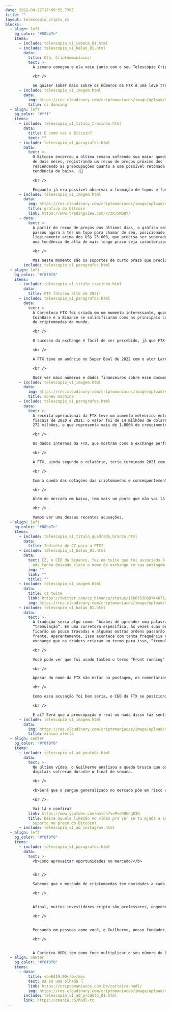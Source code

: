 ```yaml
---
date: 2022-08-22T17:09:52.739Z
title: ""
layout: telescopio_cripto_v1
blocks:
  - align: left
    bg_color: "#00bb7e"
    items:
      - include: telescopio_v1_cabeca_01.html
      - include: telescopio_v1_balao_01.html
        data:
          title: Olá, Criptommaníacos!
          text: >-
            A semana começou e ela veio junto com o seu Telescópio Cripto. 😎

            <br />

            Se quiser saber mais sobre os números da FTX e uma leve treta entre o CEO da corretora e o CEO da Binance, vamos que vamos.
      - include: telescopio_v1_imagem.html
        data:
          img: https://res.cloudinary.com/criptomaniacos/image/upload/v1661372125/telescopio/2022-08/tenor-cz-binance_dfftvb.gif
          title: cz dancing
  - align: left
    bg_color: "#fff"
    items:
      - include: telescopio_v1_titulo_tracinho.html
        data:
          title: E como vai o Bitcoin?
          text: ""
      - include: telescopio_v1_paragrafos.html
        data:
          text: >-
            O Bitcoin encerrou a última semana sofrendo sua maior queda em mais
            de dois meses, registrando um recuo de preços próximo dos -11,50% e
            reacendendo as preocupações quanto a uma possível retomada da
            tendência de baixa. ☃️🥶

            <br />

            Enquanto já era possível observar a formação de topos e fundos mais altos que os anteriores a partir do gráfico diário, pelo semanal o mesmo padrão ainda não havia se apresentado.
      - include: telescopio_v1_imagem.html
        data:
          img: https://res.cloudinary.com/criptomaniacos/image/upload/v1661372123/telescopio/2022-08/grafico-tv-2022-08-22_cu83dz.png
          title: grafico do bitcoin
          link: https://www.tradingview.com/x/zR75MQQY/
      - data:
          text: >-
            A partir do recuo de preços dos últimos dias, o gráfico semanal
            passou agora a ter um topo para chamar de seu, posicionado
            ligeiramente acima dos US$ 25.000, que precisa ser superado para que
            uma tendência de alta de mais longo prazo seja caracterizada.

            <br />

            Mas neste momento são os suportes de curto prazo que precisam cumprir seu papel, marcados pelas retrações de Fibonacci em nosso gráfico e reacendendo a expectativa de que novas mínimas sejam vistas na cotação em caso de eventual perda do nível de US$20.000. 👀
        include: telescopio_v1_paragrafos.html
  - align: left
    bg_color: "#f0f0f0"
    items:
      - include: telescopio_v1_titulo_tracinho.html
        data:
          title: FTX faturou alto em 2021!
      - include: telescopio_v1_paragrafos.html
        data:
          text: >-
            A Corretora FTX foi criada em um momento interessante, quando a
            CoinBase e a Binance se solidificaram como as principais corretoras
            de criptomoedas do mundo.

            <br />

            O sucesso da exchange é fácil de ser percebido, já que FTX tem construído um alto número de subsidiárias ao redor do mundo para conquistar seu lugar no mercado. Além da sede da empresa, já existem 15 empresas menores vinculadas espalhadas pelo globo.

            <br />

            A FTX teve um anúncio no Super Bowl de 2022 com o ator Larry David e já pudemos ver celebridades como Tom Brady e Giselle Bündchen promovendo a corretora (eles são investidores de ações da empresa). Além disso, a  FTX planejava gastar cerca de 900 milhões em publicidade nos próximos anos, de acordo com um relatório interno que supostamente foi vazado recentemente.

            <br />

            Quer ver mais números e dados financeiros sobre esse documento? Bora!
      - include: telescopio_v1_imagem.html
        data:
          img: https://res.cloudinary.com/criptomaniacos/image/upload/v1661372124/telescopio/2022-08/money-machine_qbwohp.gif
          title: money machine
      - include: telescopio_v1_paragrafos.html
        data:
          text: >-
            A receita operacional da FTX teve um aumento meteórico entre os anos
            fiscais de 2020 e 2021: o valor foi de 14 milhões de dólares para
            272 milhões, o que representa mais de 1.800% de crescimento.

            <br />

            Os dados internos da FTX, que mostram como a exchange performou durante o período de máximas históricas de 2021, o lucro líquido foi de 388 milhões de dólares. Isso representa mais de 2000% de aumento, visto que no ano anterior era de 17 milhões.

            <br />

            A FTX, ainda segundo o relatório, teria terminado 2021 com 2,5 bilhões de dólares em caixa. O bom desempenho vinha se mantendo neste ano. No primeiro trimestre, o faturamento foi de 270 milhões.

            <br />

            Com a queda das cotações das criptomoedas e consequentemente do interesse dos investidores, é bem possível que os números da corretora não estejam mais tão positivos.

            <br />

            Além do mercado em baixa, tem mais um ponto que não vai lá tão bem para a empresa: frequentemente ela é acusada de práticas ilegais ou antiéticas.

            <br />

            Vamos ver uma dessas recentes acusações.
  - align: left
    bg_color: "#00bb7e"
    items:
      - include: telescopio_v1_titulo_quadrado_branco.html
        data:
          title: Indireta de CZ para a FTX?
      - include: telescopio_v1_balao_01.html
        data:
          text: CZ, o CEO da Binance, fez um tuíte que foi associado à FTX, mesmo que ele
            não tenha deixado claro o nome da exchange em sua postagem.
          img: ""
          link: ""
          title: ""
      - include: telescopio_v1_imagem.html
        data:
          title: cz twite
          link: https://twitter.com/cz_binance/status/1560753868744671232
          img: https://res.cloudinary.com/criptomaniacos/image/upload/v1661372122/telescopio/2022-08/cz-twite-2022-08-22_aeztpl.png
      - include: telescopio_v1_balao_01.html
        data:
          text: >-
            A tradução seria algo como: “Acabei de aprender uma palavra nova,
            “tremulação”. Em uma corretora específica, às vezes suas ordens
            ficarão um pouco travadas e algumas outras ordens passarão à sua
            frente. Aparentemente, isso acontece com tanta frequência nessa
            exchange que os traders criaram um termo para isso, “tremulação”.

            <br />

            Você pode ver que foi usado também o termo “Front running” entre parênteses no final da postagem. Mas o que é isso? O termo, que pode ser traduzido como "correr à frente", é quando uma empresa ou um trader se utiliza de informações privilegiadas para realizar operações próprias antes de executar as ordens dos clientes.

            <br />

            Apesar do nome da FTX não estar na postagem, os comentários dos usuários no tuíte levou logo a ser fácil associar a acusação à corretora, já que muitas pessoas relataram ter observado a prática de “Front running” por lá.

            <br />

            Como essa acusação foi bem séria, o CEO da FTX se posicionou nas redes sociais dizendo que o livro de ofertas da FTX é sempre neutro e que não achava que a acusação de CZ era sobre eles. Apesar de uma resposta contida, outras postagens seguiram mostrando um certo desconforto com a situação criada.

            <br />

            E aí? Será que a preocupação é real ou nada disso faz sentido? Vale a pena ao menos ficar de olho e acompanhar essa história toda de perto, né?
      - include: telescopio_v1_imagem.html
        data:
          img: https://res.cloudinary.com/criptomaniacos/image/upload/v1661372124/telescopio/2022-08/minion-fight-warning_r77tf0.gif
          title: minion alerta
  - align: center
    bg_color: "#f0f0f0"
    items:
      - include: telescopio_v1_ad_youtube.html
        data:
          text: >-
            No último vídeo, o Guilherme analisou a queda brusca que os ativos
            digitais sofreram durante o final de semana.

            <br />

            <b>Será que o sangue generalizado no mercado põe em risco o cenário de valorização no longo prazo?</b>

            <br />

            Vai lá e confira!
          link: https://www.youtube.com/watch?v=Pve9UUnq03Q
          title: Deixa aquele likezão no vídeo pra ver se tu ajuda a segurar o próximo
            suporte no preço do Bitcoin!
      - include: telescopio_v1_ad_instagram.html
  - align: left
    bg_color: "#f0f0f0"
    items:
      - include: telescopio_v1_paragrafos.html
        data:
          text: >-
            <b>Como aproveitar oportunidades no mercado?</b>


            <br />

            Sabemos que o mercado de criptomoedas tem novidades a cada dia e é difícil se manter atualizado para investir da forma certa.

            <br />


            Afinal, muitos investidores cripto são professores, engenheiros, contadores… pessoas com trabalhos comuns e que não podem estudar sobre o mercado várias horas por dia.

            <br />


            Pensando em pessoas como você, o Guilherme, nosso fundador, criou a Carteira HODL.

            <br />


            A Carteira HODL tem como foco multiplicar o seu número de Bitcoins ao longo do tempo através da exposição em BTC, ETH e altcoins estratégicas <b>— tudo de maneira controlada e balanceada de acordo com o risco.</b>
  - align: center
    bg_color: "#f0f0f0"
    items:
      - data:
          title: <b>R$19,90</b>/mês
          text: Dá só uma olhada 👇
          link: https://criptomaniacos.com.br/carteira-hodl/
          img: https://res.cloudinary.com/criptomaniacos/image/upload/v1661372975/telescopio/produtos/logo_carteira_hodl_mhzjq6.png
        include: telescopio_v1_ad_produto_01.html
        link: https://cmania.co/hodl-tc
---
```

